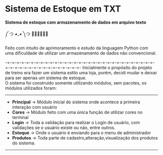 # Sistema de Estoque em TXT
 **Sistema de estoque com armazenamento de dados em arquivo texto**

༼ つ ◕_◕ ༽つ 🐍🐍🐍🐍🐍🐍


Feito com intuito de aprimoramento e estudo da linguagem Python com uma dificuldade de utilizar um armazenamento de dados não convencional.
                                                                                               
-=-=-=-=-=-=-=-=-=-=-=-=-=-=-=-=-=-=-=-=-=-=-=-=-=-=-=-=-=-=-=-=-=-=-=-=-=-=-=-=-=-=-=-=-=-=-=-
Inicialmente o propósito do projeto de treino era fazer um sistema estilo uma loja, porém, decidi mudar e deixar para ser apenas um sistema de estoque.<br/>
O sistema foi construído somente utilizando módulos, sem pacotes, os módulos utilizados foram:
_______________________________________________________________________________________________________________________
* **Principal** → Módulo inicial do sistema onde acontece a primeira interação com usuário<br/>
* **Cores** → Módulo feito com uma única função de utilizar cores no terminal<br/>
* **Login** → Toda a validação para realizar o Login de usuário, com validações se o usuário existe ou não, entre outros.<br/>
* **Estoque** → Onde o usuário é enviando para o menu de administrador<br/>
* **Produtos** → Toda parte de cadastro,alteração,visualização dos produtos do sistema.
_______________________________________________________________________________________________________________________

